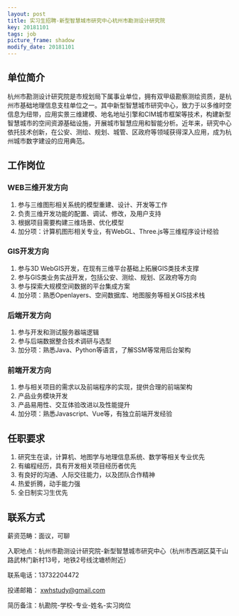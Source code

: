 ```yaml
---
layout: post
title: 实习生招聘-新型智慧城市研究中心杭州市勘测设计研究院
key: 20181101
tags: job
picture_frame: shadow
modify_date: 20181101
---
```


## 单位简介
 杭州市勘测设计研究院是市规划局下属事业单位，拥有双甲级勘察测绘资质，是杭州市基础地理信息支柱单位之一。其中新型智慧城市研究中心，致力于以多维时空信息为纽带，应用实景三维建模、地名地址引擎和CIM城市框架等技术，构建新型智慧城市的空间资源基础设施，开展城市智慧应用和智能分析。近年来，研究中心依托技术创新，在公安、测绘、规划、城管、区政府等领域获得深入应用，成为杭州城市数字建设的应用典范。

## 工作岗位
### WEB三维开发方向
1.	参与三维图形相关系统的模型重建、设计、开发等工作
2.	负责三维开发功能的配置、调试、修改，及用户支持
3.	根据项目需要构建三维场景、优化模型
4.	加分项：计算机图形相关专业，有WebGL、Three.js等三维程序设计经验

### GIS开发方向
1.	参与3D WebGIS开发，在现有三维平台基础上拓展GIS类技术支撑
2.	参与GIS类业务实战开发，包括公安、测绘、规划、区政府等方向
3.	参与探索大规模空间数据的平台集成方案
4.	加分项：熟悉Openlayers、空间数据库、地图服务等相关GIS技术栈

### 后端开发方向
1.	参与开发和测试服务器端逻辑
2.	参与后端数据整合技术调研与选型
3.	加分项：熟悉Java、Python等语言，了解SSM等常用后台架构

### 前端开发方向
1.	参与相关项目的需求以及前端程序的实现，提供合理的前端架构
2.	产品业务模块开发
3.	产品易用性、交互体验改进以及性能提升
4.	加分项：熟悉Javascript、Vue等，有独立前端开发经验

## 任职要求
1.	研究生在读，计算机、地图学与地理信息系统、数学等相关专业优先
2.	有编程经历，具有开发相关项目经历者优先
3.	有良好的沟通、人际交往能力，以及团队合作精神
4.	热爱折腾，动手能力强
5.	全日制实习生优先

## 联系方式
薪资范畴：面议，可聊

入职地点：杭州市勘测设计研究院-新型智慧城市研究中心（杭州市西湖区莫干山路武林门新村13号，地铁2号线沈塘桥附近）

联系电话：13732204472

投递邮箱： xwhstudy@gmail.com

简历备注：杭勘院-学校-专业-姓名-实习岗位



